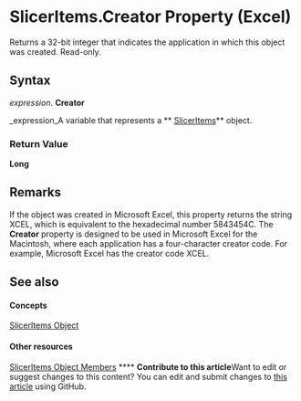 
# SlicerItems.Creator Property (Excel)

Returns a 32-bit integer that indicates the application in which this object was created. Read-only.


## Syntax

 _expression_. **Creator**

 _expression_A variable that represents a  ** [SlicerItems](80bbbbab-711a-cefb-255b-94fe2994d3c8.md)** object.


### Return Value

 **Long**


## Remarks

If the object was created in Microsoft Excel, this property returns the string XCEL, which is equivalent to the hexadecimal number 5843454C. The  **Creator** property is designed to be used in Microsoft Excel for the Macintosh, where each application has a four-character creator code. For example, Microsoft Excel has the creator code XCEL.


## See also


#### Concepts


 [SlicerItems Object](80bbbbab-711a-cefb-255b-94fe2994d3c8.md)
#### Other resources


 [SlicerItems Object Members](1d477e60-1989-8c19-f7e0-0ce19216679f.md)
****   **Contribute to this article**Want to edit or suggest changes to this content? You can edit and submit changes to  [this article](https://github.com/jhershey00/VBA_Excel_Test/OpenXMLCon/articles/d7002e14-3c07-3255-6b01-556fc1d3c503.md) using GitHub.

